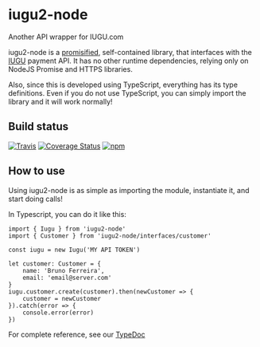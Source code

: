 # iugu2-node
Another API wrapper for IUGU.com

iugu2-node is a [promisified](https://promisesaplus.com/), self-contained library, that interfaces with the [IUGU](https://iugu.com/) payment API.
It has no other runtime dependencies, relying only on NodeJS Promise and HTTPS libraries.

Also, since this is developed using TypeScript, everything has its type definitions. Even if you do not use TypeScript, you can simply import the library and it will work normally!

## Build status
[![Travis](https://img.shields.io/travis/shirayukikitsune/iugu2-node.svg)](https://travis-ci.org/shirayukikitsune/iugu2-node)
[![Coverage Status](https://coveralls.io/repos/github/shirayukikitsune/iugu2-node/badge.svg?branch=master)](https://coveralls.io/github/shirayukikitsune/iugu2-node?branch=master)
[![npm](https://img.shields.io/npm/v/iugu2-node.svg)](https://www.npmjs.com/package/iugu2-node)

## How to use

Using iugu2-node is as simple as importing the module, instantiate it, and start doing calls!

In Typescript, you can do it like this:

```
import { Iugu } from 'iugu2-node'
import { Customer } from 'iugu2-node/interfaces/customer'

const iugu = new Iugu('MY API TOKEN')

let customer: Customer = {
    name: 'Bruno Ferreira',
    email: 'email@server.com'
}
iugu.customer.create(customer).then(newCustomer => {
    customer = newCustomer
}).catch(error => {
    console.error(error)
})
```

For complete reference, see our [TypeDoc](https://shirayukikitsune.github.io/iugu2-node/)

